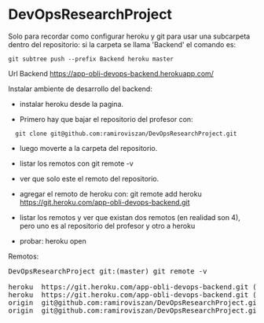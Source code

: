 # DevOpsResearchProject

Solo para recordar como configurar heroku y git para usar una subcarpeta dentro del repositorio:
si la carpeta se llama 'Backend' el comando es:
```plain
git subtree push --prefix Backend heroku master
```

Url Backend
https://app-obli-devops-backend.herokuapp.com/


Instalar ambiente de desarrollo del backend:
- instalar heroku desde la pagina.

- Primero hay que bajar el repositorio del profesor con:
```plain
  git clone git@github.com:ramiroviszan/DevOpsResearchProject.git
```

- luego moverte a la carpeta del repositorio.

- listar los remotos con 
git remote -v

- ver que solo este el remoto del repositorio.

- agregar el remoto de heroku con:
git remote add heroku https://git.heroku.com/app-obli-devops-backend.git

- listar los remotos y ver que existan dos remotos (en realidad son 4), pero uno es al repositorio del profesor y otro a heroku

- probar:
heroku open

Remotos:
<pre>
DevOpsResearchProject git:(master) git remote -v

heroku  https://git.heroku.com/app-obli-devops-backend.git (fetch)
heroku  https://git.heroku.com/app-obli-devops-backend.git (push)
origin  git@github.com:ramiroviszan/DevOpsResearchProject.git (fetch)
origin  git@github.com:ramiroviszan/DevOpsResearchProject.git (push)
</pre>





